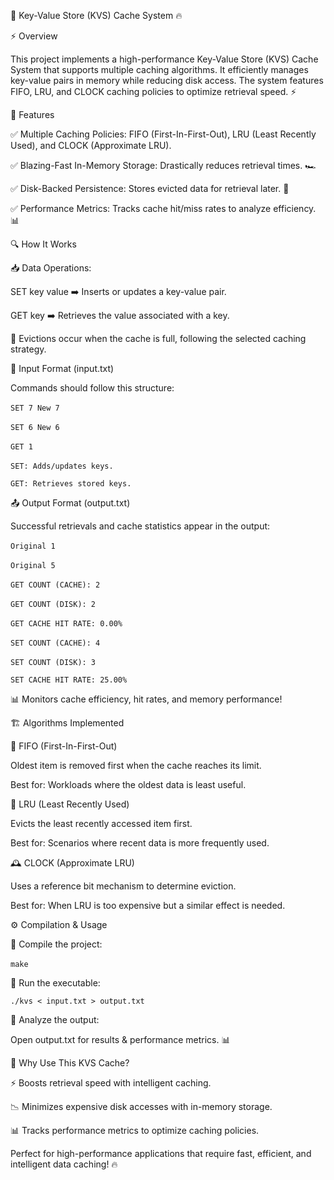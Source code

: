 🚀 Key-Value Store (KVS) Cache System 🔥

⚡ Overview

This project implements a high-performance Key-Value Store (KVS) Cache System that supports multiple caching algorithms. It efficiently manages key-value pairs in memory while reducing disk access. The system features FIFO, LRU, and CLOCK caching policies to optimize retrieval speed. ⚡

🎯 Features

✅ Multiple Caching Policies: FIFO (First-In-First-Out), LRU (Least Recently Used), and CLOCK (Approximate LRU).

✅ Blazing-Fast In-Memory Storage: Drastically reduces retrieval times. 🏎️

✅ Disk-Backed Persistence: Stores evicted data for retrieval later. 💾

✅ Performance Metrics: Tracks cache hit/miss rates to analyze efficiency. 📊

🔍 How It Works

📥 Data Operations:

SET key value ➡️ Inserts or updates a key-value pair.

GET key ➡️ Retrieves the value associated with a key.

🔄 Evictions occur when the cache is full, following the selected caching strategy.

📝 Input Format (input.txt)

Commands should follow this structure:

`SET 7 New 7`  

`SET 6 New 6`  

`GET 1`  

`SET: Adds/updates keys.`  

`GET: Retrieves stored keys.`

📤 Output Format (output.txt)

Successful retrievals and cache statistics appear in the output:

`Original 1`  

`Original 5`  

`GET COUNT (CACHE): 2`  

`GET COUNT (DISK): 2`  

`GET CACHE HIT RATE: 0.00%`  

`SET COUNT (CACHE): 4`  

`SET COUNT (DISK): 3`  

`SET CACHE HIT RATE: 25.00%`

📊 Monitors cache efficiency, hit rates, and memory performance!

🏗️ Algorithms Implemented

🔄 FIFO (First-In-First-Out)

Oldest item is removed first when the cache reaches its limit.

Best for: Workloads where the oldest data is least useful.

🏃 LRU (Least Recently Used)

Evicts the least recently accessed item first.

Best for: Scenarios where recent data is more frequently used.

🕰️ CLOCK (Approximate LRU)

Uses a reference bit mechanism to determine eviction.

Best for: When LRU is too expensive but a similar effect is needed.

⚙️ Compilation & Usage

📌 Compile the project:

`make`  

📌 Run the executable:

`./kvs < input.txt > output.txt`

📌 Analyze the output:

Open output.txt for results & performance metrics. 📊

🚀 Why Use This KVS Cache?

⚡ Boosts retrieval speed with intelligent caching.

📉 Minimizes expensive disk accesses with in-memory storage.

📊 Tracks performance metrics to optimize caching policies.

Perfect for high-performance applications that require fast, efficient, and intelligent data caching! 🔥
